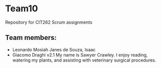 # Team10
Repository for CIT262 Scrum assignments

## Team members:

 * Leonardo Mosiah Janes de Souza, Isaac
 * Giacomo Draghi v2.1
My name is Sawyer Crawley. I enjoy reading, watering my plants, and assisting with veterinary surgical procedures. 
